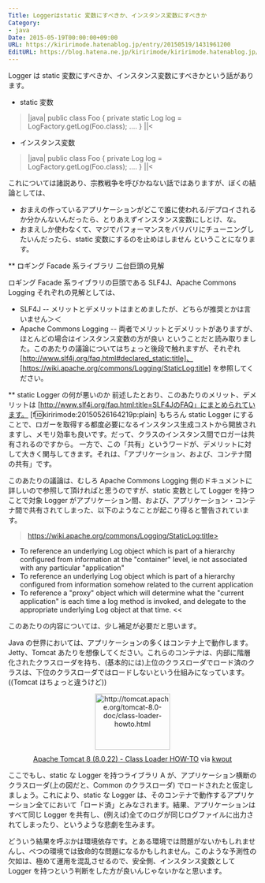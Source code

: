 ```yaml
---
Title: Loggerはstatic 変数にすべきか、インスタンス変数にすべきか
Category:
- java
Date: 2015-05-19T00:00:00+09:00
URL: https://kiririmode.hatenablog.jp/entry/20150519/1431961200
EditURL: https://blog.hatena.ne.jp/kiririmode/kiririmode.hatenablog.jp/atom/entry/8454420450095573251
---
```


Logger は static 変数にすべきか、インスタンス変数にすべきかという話があります。
- static 変数
>|java|
public class Foo {
  private static Log log = LogFactory.getLog(Foo.class);
  ....
}
||<
- インスタンス変数
>|java|
public class Foo {
  private Log log = LogFactory.getLog(Foo.class);
  ....
}
||<

これについては諸説あり、宗教戦争を呼びかねない話ではありますが、ぼくの結論としては、
+ おまえの作っているアプリケーションがどこで誰に使われる/デプロイされるか分かんないんだったら、とりあえずインスタンス変数にしとけ、な。
+ おまえしか使わなくて、マジでパフォーマンスをバリバリにチューニングしたいんだったら、static 変数にするのを止めはしません
ということになります。

** ロギング Facade 系ライブラリ 二台巨頭の見解

ロギング Facade 系ライブラリの巨頭である SLF4J、Apache Commons Logging それぞれの見解としては、
- SLF4J
-- メリットとデメリットはまとめましたが、どちらが推奨とかは言いません＞＜
- Apache Commons Logging
-- 両者でメリットとデメリットがありますが、ほとんどの場合はインスタンス変数の方が良い
ということだと読み取りました。このあたりの議論についてはちょっと後段で触れますが、それぞれ [http://www.slf4j.org/faq.html#declared_static:title]、[https://wiki.apache.org/commons/Logging/StaticLog:title] を参照してください。

** static Logger の何が悪いのか
前述したとおり、このあたりのメリット、デメリットは [http://www.slf4j.org/faq.html:title=SLF4JのFAQ」にまとめられています。
[f:id:kiririmode:20150526164219p:plain]
もちろん static Logger にすることで、ロガーを取得する都度必要になるインスタンス生成コストから開放されますし、メモリ効率も良いです。だって、クラスのインスタンス間でロガーは共有されるのですから。
一方で、この「共有」というワードが、デメリットに対して大きく関与してきます。それは、「アプリケーション、および、コンテナ間の共有」です。

このあたりの議論は、むしろ Apache Commons Logging 側のドキュメントに詳しいので参照して頂ければと思うのですが、static 変数として Logger を持つことで対象 Logger がアプリケーション間、および、アプリケーション・コンテナ間で共有されてしまった、以下のようなことが起こり得ると警告されています。
>https://wiki.apache.org/commons/Logging/StaticLog:title>
- To reference an underlying Log object which is part of a hierarchy configured from information at the "container" level, ie not associated with any particular "application"
- To reference an underlying Log object which is part of a hierarchy configured from information somehow related to the current application
- To reference a "proxy" object which will determine what the "current application" is each time a log method is invoked, and delegate to the appropriate underlying Log object at that time.
<<

このあたりの内容については、少し補足が必要だと思います。

Java の世界においては、アプリケーションの多くはコンテナ上で動作します。Jetty、Tomcat あたりを想像してください。これらのコンテナは、内部に階層化されたクラスローダを持ち、(基本的には)上位のクラスローダでロード済のクラスは、下位のクラスローダではロードしないという仕組みになっています。((Tomcat はちょっと違うけど))
<div class="kwout" style="text-align: center;"><a href="http://tomcat.apache.org/tomcat-8.0-doc/class-loader-howto.html"><img src="http://kwout.com/cutout/w/s4/9i/feh_bor.jpg" alt="http://tomcat.apache.org/tomcat-8.0-doc/class-loader-howto.html" title="Apache Tomcat 8 (8.0.22) - Class Loader HOW-TO" width="152" height="114" style="border: none;" /></a><p style="margin-top: 10px; text-align: center;"><a href="http://tomcat.apache.org/tomcat-8.0-doc/class-loader-howto.html">Apache Tomcat 8 (8.0.22) - Class Loader HOW-TO</a> via <a href="http://kwout.com/quote/ws49ifeh">kwout</a></p></div>
ここでもし、static な Logger を持つライブラリ A が、アプリケーション横断のクラスローダ(上の図だと、Common のクラスローダ) でロードされたと仮定しましょう。これにより、static な Logger は、そのコンテナで動作するアプリケーション全てにおいて「ロード済」とみなされます。結果、アプリケーションはすべて同じ Logger を共有し、(例えば)全てのログが同じログファイルに出力されてしまったり、というような悲劇を生みます。

どういう結果を呼ぶかは環境依存です。とある環境では問題がないかもしれませんし、べつの環境では致命的な問題になるかもしれません。このような予測性の欠如は、極めて運用を混乱させるので、安全側、インスタンス変数として Logger を持つという判断をした方が良いんじゃないかなと思います。
